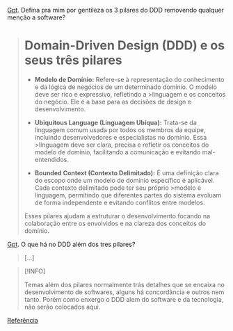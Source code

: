  [Gpt](https://chatgpt.com/). Defina pra mim por gentileza os 3 pilares do DDD removendo qualquer menção a software?

># Domain-Driven Design (DDD) e os seus três pilares
>
>- **Modelo de Domínio:** Refere-se à representação do conhecimento e da lógica de negócios de um determinado domínio. O modelo deve ser rico e expressivo, refletindo a >linguagem e os conceitos do negócio. Ele é a base para as decisões de design e desenvolvimento.
>
>- **Ubiquitous Language (Linguagem Ubíqua):** Trata-se da linguagem comum usada por todos os membros da equipe, incluindo desenvolvedores e especialistas no domínio. Essa >linguagem deve ser clara, precisa e refletir os conceitos do modelo de domínio, facilitando a comunicação e evitando mal-entendidos.
>
>- **Bounded Context (Contexto Delimitado):** É uma definição clara do escopo onde um modelo de domínio específico é aplicável. Cada contexto delimitado pode ter seu próprio >modelo e linguagem, permitindo que diferentes partes do sistema evoluam de forma independente e evitando conflitos entre modelos.
>
>Esses pilares ajudam a estruturar o desenvolvimento focando na colaboração entre os envolvidos e na clareza dos conceitos do domínio.

[Gpt](https://chatgpt.com/). O que há no DDD além dos tres pilares?

>[...]

> [!INFO]
>
> Temas além dos pilares normalmente trás detalhes que se encaixa no desenvolvimento de softwares, alguns há concordância e outros nem tanto. Porém como enxergo o DDD alem do software e da tecnologia, não serão colocados aqui.

[Referência](https://www.domainlanguage.com/ddd/)

<script src="../blockquote.js"></script>

